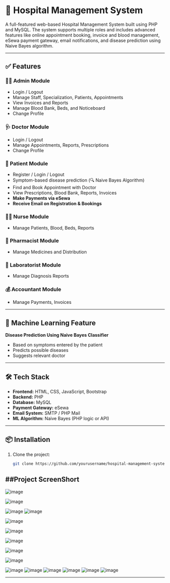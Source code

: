 # 🏥 Hospital Management System

A full-featured web-based Hospital Management System built using PHP and MySQL. The system supports multiple roles and includes advanced features like online appointment booking, invoice and blood management, eSewa payment gateway, email notifications, and disease prediction using Naive Bayes algorithm.

---

## ✅ Features

### 👨‍⚕️ Admin Module
- Login / Logout
- Manage Staff, Specialization, Patients, Appointments
- View Invoices and Reports
- Manage Blood Bank, Beds, and Noticeboard
- Change Profile

### 🩺 Doctor Module
- Login / Logout
- Manage Appointments, Reports, Prescriptions
- Change Profile

### 👤 Patient Module
- Register / Login / Logout
- Symptom-based disease prediction (🔍 Naive Bayes Algorithm)
- Find and Book Appointment with Doctor
- View Prescriptions, Blood Bank, Reports, Invoices
- **Make Payments via eSewa**
- **Receive Email on Registration & Bookings**

### 👩‍⚕️ Nurse Module
- Manage Patients, Blood, Beds, Reports

### 💊 Pharmacist Module
- Manage Medicines and Distribution

### 🔬 Laboratorist Module
- Manage Diagnosis Reports

### 💰 Accountant Module
- Manage Payments, Invoices

---

## 🧠 Machine Learning Feature

**Disease Prediction Using Naive Bayes Classifier**
- Based on symptoms entered by the patient
- Predicts possible diseases
- Suggests relevant doctor

---

## 🛠️ Tech Stack

- **Frontend:** HTML, CSS, JavaScript, Bootstrap  
- **Backend:** PHP  
- **Database:** MySQL  
- **Payment Gateway:** eSewa  
- **Email System:** SMTP / PHP Mail  
- **ML Algorithm:** Naive Bayes (PHP logic or API)

---

## 📦 Installation

1. Clone the project:
   ```bash
   git clone https://github.com/yourusername/hospital-management-system.git
##Project ScreenShort
---
![image](https://github.com/user-attachments/assets/c0af0760-9745-4905-91c1-fa2b340dcc5d)

![image](https://github.com/user-attachments/assets/79973ac6-4a95-4aac-bbc9-18e610f32810)

![image](https://github.com/user-attachments/assets/169d2520-3004-4baf-abf9-c01a994de319)
![image](https://github.com/user-attachments/assets/6b7a49d6-4953-4541-9bf4-1ac298139c08)


![image](https://github.com/user-attachments/assets/865cd049-ec09-44dc-9d4a-4e3e9ce620f6)

![image](https://github.com/user-attachments/assets/dab6c0f3-0ecd-4173-8fbb-4eb5c0986c25)

![image](https://github.com/user-attachments/assets/6d866f8e-58d5-4752-bb90-c0b82535c012)

![image](https://github.com/user-attachments/assets/d38f058e-c5bf-41c8-ae92-812c719b845b)

![image](https://github.com/user-attachments/assets/5981ad69-520e-4294-a9ca-b34560504a11)

![image](https://github.com/user-attachments/assets/db124a19-f830-4a69-8cc7-8d62911a0256)
![image](https://github.com/user-attachments/assets/571febaf-9a51-48c8-b2fc-140653d388b2)
![image](https://github.com/user-attachments/assets/858b45a8-9042-4a19-8a98-00288dfa309a)
![image](https://github.com/user-attachments/assets/9507c15c-46dc-4aff-b2f6-27ff42f84941)
![image](https://github.com/user-attachments/assets/03650b24-518c-47b4-9b0e-178ac60e693b)
![image](https://github.com/user-attachments/assets/b8b013b8-7b5b-4a64-a66a-e92de0e4f84d)

---







